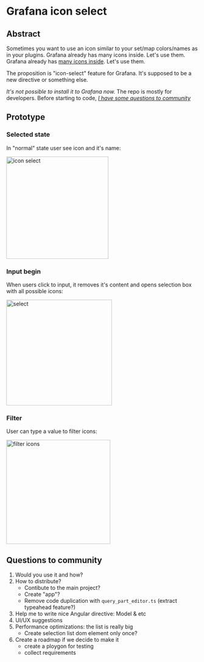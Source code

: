 # Grafana icon select

## Abstract

Sometimes you want to use an icon similar to your set/map colors/names as in your plugins.
Grafana already has many icons inside. Let's use them.
Grafana already has [many icons inside](https://github.com/CorpGlory/grafana-icon-select/blob/master/icons-list.ts). Let's use them.

The proposition is "icon-select" feature for Grafana. It's supposed to be a new directive or something else.

*It's not possible to install it to Grafana now.* The repo is mostly for developers. 
Before starting to code, [*I have some questions to community*](#questions-to-community)

## Prototype

### Selected state
In "normal" state user see icon and it's name:

<img
  width="268" alt="icon select" 
  src="https://user-images.githubusercontent.com/1022757/31864631-46b99376-b769-11e7-94bf-becd00380bc2.png"
/>

### Input begin
When users click to input, it removes it's content and opens selection box with all possible icons:

<img 
  width="277" alt="select" 
  src="https://user-images.githubusercontent.com/1022757/31864402-71efcd0c-b765-11e7-97d3-f77093686804.png"
/>

### Filter 
User can type a value to filter icons:

<img 
  width="273" alt="filter icons" 
  src="https://user-images.githubusercontent.com/1022757/31864599-aa94f9fe-b768-11e7-822d-6f06aa28032a.png"
/>

## Questions to community
1. Would you use it and how?
2. How to distribute? 
   * Contibute to the main project?
   * Create "app"? 
   * Remove code duplication with `query_part_editor.ts` (extract typeahead feature?)
3. Help me to write nice Angular directive: Model & etc
4. UI/UX suggestions
5. Performance optimizations: the list is really big
   * Create selection list dom element only once?
6. Create a roadmap if we decide to make it
   * create a ploygon for testing
   * collect requirements
